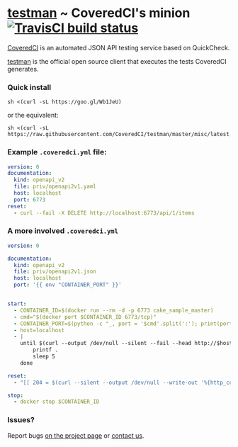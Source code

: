 # [testman](https://github.com/CoveredCI/testman) ~ CoveredCI's minion [![TravisCI build status](https://travis-ci.org/CoveredCI/testman.svg?branch=master)](https://travis-ci.org/CoveredCI/testman/builds)

[CoveredCI](https://coveredci.com) is an automated JSON API testing service based on QuickCheck.

[testman](https://github.com/CoveredCI/testman) is the official open source client that executes the tests CoveredCI generates.

### Quick install

```shell
sh <(curl -sL https://goo.gl/Wb1JeU)
```

or the equivalent:

```shell
sh <(curl -sL https://raw.githubusercontent.com/CoveredCI/testman/master/misc/latest.sh)
```

### Example `.coveredci.yml` file:

```yaml
version: 0
documentation:
  kind: openapi_v2
  file: priv/openapi2v1.yaml
  host: localhost
  port: 6773
reset:
  - curl --fail -X DELETE http://localhost:6773/api/1/items
```

### A more involved `.coveredci.yml`

```yaml
version: 0

documentation:
  kind: openapi_v2
  file: priv/openapi2v1.json
  host: localhost
  port: '{{ env "CONTAINER_PORT" }}'


start:
  - CONTAINER_ID=$(docker run --rm -d -p 6773 cake_sample_master)
  - cmd="$(docker port $CONTAINER_ID 6773/tcp)"
  - CONTAINER_PORT=$(python -c "_, port = '$cmd'.split(':'); print(port)")
  - host=localhost
  - |
    until $(curl --output /dev/null --silent --fail --head http://$host:$CONTAINER_PORT/api/1/items); do
        printf .
        sleep 5
    done

reset:
  - "[[ 204 = $(curl --silent --output /dev/null --write-out '%{http_code}' -X DELETE http://$host:$CONTAINER_PORT/api/1/items) ]]"

stop:
  - docker stop $CONTAINER_ID
```

### Issues?

Report bugs [on the project page](https://github.com/coveredCI/testman/issues) or [contact us](mailto:hi@coveredci.co).
